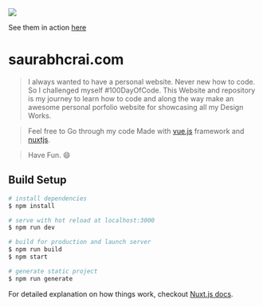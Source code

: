 <img src="https://raw.githubusercontent.com/imfunniee/imfunniee.github.io/master/fimbo/img/fimbo.png"/>

See them in action [here](https://saurabhcrai.com)
# saurabhcrai.com

> I always wanted to have a personal website. Never new how to code. So I challenged myself #100DayOfCode. This Website and repository is my journey to learn how to code and along the way make an awesome personal porfolio website for showcasing all my Design Works.

>Feel free to Go through my code
>Made with [vue.js](https://vuejs.org) framework and [nuxtjs](https://nuxtjs.org).

>Have Fun. 😄

## Build Setup

``` bash
# install dependencies
$ npm install

# serve with hot reload at localhost:3000
$ npm run dev

# build for production and launch server
$ npm run build
$ npm start

# generate static project
$ npm run generate
```

For detailed explanation on how things work, checkout [Nuxt.js docs](https://nuxtjs.org).
